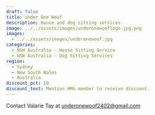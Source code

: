 ```yaml
---
draft: false
title: Under One Woof
description: House and dog sitting services
image: ../../assets/images/underonewooflogo.jpg.png
images:
  - ../../assets/images/underonewoof.jpg
categories:
  - NSW Australia - House Sitting Service
  - NSW Australia - Dog Sitting Services
region:
  - Sydney
  - New South Wales
  - Australia
discount_pct: 10
discount_text: Mention HMG member to receive discount.
---
```

Contact Valarie Tay at underonewoof2402@gmail.com
